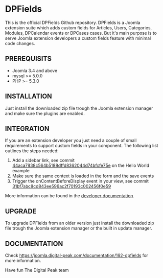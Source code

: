 DPFields
=============
This is the official DPFields Github repository. DPFields is a Joomla extension suite which adds custom fields for Articles, Users, Categories, Modules, DPCalendar events or DPCases cases. But it's main purpose is to serve Joomla extension developers a custom fields feature with minimal code changes.

PREREQUISITS
------------
- Joomla 3.4 and above
- mysql >= 5.0.0
- PHP >= 5.3.0

INSTALLATION
------------
Just install the downloaded zip file trough the Joomla extension manager and make sure the plugins are
enabled.

INTEGRATION
------------
If you are an extension developer you just need a couple of small requirements to support custom fields
in your component. The following list outlines the steps needed:

1. Add a sidebar link, see commit [44aca7838c564b5188dffd8362044d74bfcfe75e](https://github.com/Digital-Peak/Joomla-3.2-Hello-World-Component/commit/44aca7838c564b5188dffd8362044d74bfcfe75e) on the Hello World example
2. Make sure the same context is loaded in the form and the save events
3. Trigger the onContentBeforeDisplay event in your view, see commit [31bf7abc8cd843ee596ac2f70193c002456f0e59](https://github.com/Digital-Peak/Joomla-3.2-Hello-World-Component/commit/31bf7abc8cd843ee596ac2f70193c002456f0e59)

More information can be found in the [developer documentation](https://joomla.digital-peak.com/documentation/162-dpfields/2756-developer).

UPGRADE
-------
To upgrade DPFields from an older version just install the downloaded zip file trough the Joomla
extension manager or the built in update manager.

DOCUMENTATION
-------------
Check https://joomla.digital-peak.com/documentation/162-dpfields for more information.


Have fun
The Digital Peak team